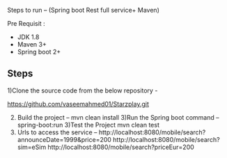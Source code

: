 Steps to run –  (Spring boot Rest full service+ Maven)

Pre Requisit :
- JDK 1.8
- Maven 3+
- Spring boot 2+

Steps 
------------
1)Clone the source code from the below repository - 
 
https://github.com/vaseemahmed01/Starzplay.git

2) Build the project –
   mvn clean install
3)Run the Spring boot command – 
   spring-boot:run
3)Test the Project
   mvn clean test
4) Urls to access the service – 
  http://localhost:8080/mobile/search?announceDate=1999&price=200
  http://localhost:8080/mobile/search?sim=eSim
  http://localhost:8080/mobile/search?priceEur=200
